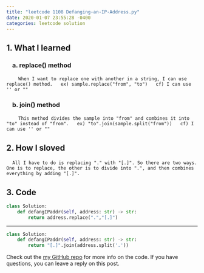 ```yaml
---
title: "leetcode 1108 Defanging-an-IP-Address.py"
date: 2020-01-07 23:55:28 -0400
categories: leetcode solution
---
```


## 1. What I learned
### &nbsp;&nbsp;&nbsp;&nbsp;a. replace() method
&nbsp;&nbsp;&nbsp;&nbsp;&nbsp;&nbsp;&nbsp;&nbsp;`When I want to replace one with another in a string, I can use replace() method.  
ex) sample.replace("from", "to")  
cf) I can use '' or ""`

### &nbsp;&nbsp;&nbsp;&nbsp;b. join() method
&nbsp;&nbsp;&nbsp;&nbsp;&nbsp;&nbsp;&nbsp;&nbsp;`This method divides the sample into "from" and combines it into "to" instead of "from".  
ex) "to".join(sample.split("from"))  
cf) I can use '' or ""`

## 2. How I sloved
&nbsp;&nbsp;&nbsp;&nbsp;`All I have to do is replacing "." with "[.]". So there are two ways. One is to replace, the other is to divide into ".", and then combines everything by adding "[.]".`  

## 3. Code
```python
class Solution:  
    def defangIPaddr(self, address: str) -> str:  
        return address.replace(".","[.]")  
```
---

```python
class Solution:  
    def defangIPaddr(self, address: str) -> str:  
        return "[.]".join(address.split('.'))  
```

Check out the [my GitHub repo][hyuk-gh] for more info on the code. If you have questions, you can leave a reply on this post.

[hyuk-gh]:   https://github.com/dlgur1994/StudyAlgorithms/tree/master/leetcode
